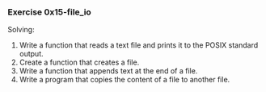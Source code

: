 ### Exercise 0x15-file_io

Solving:
1. Write a function that reads a text file and prints it to the POSIX standard output.
1. Create a function that creates a file.
1. Write a function that appends text at the end of a file.
1. Write a program that copies the content of a file to another file.
